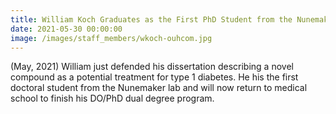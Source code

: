 ```yaml
---
title: William Koch Graduates as the First PhD Student from the Nunemaker Lab
date: 2021-05-30 00:00:00
image: /images/staff_members/wkoch-ouhcom.jpg
---
```

(May, 2021) William just defended his dissertation describing a novel compound as a potential treatment for type 1 diabetes. He his the first doctoral student from the Nunemaker lab and will now return to medical school to finish his DO/PhD dual degree program.

